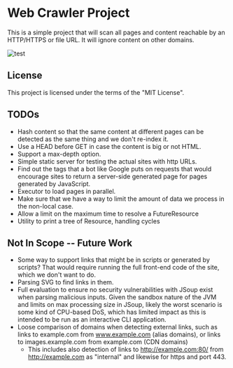 # Web Crawler Project

This is a simple project that will scan all pages and content reachable by an HTTP/HTTPS or file URL. It will ignore
content on other domains.

![test](https://github.com/gillius/webcrawler/workflows/test/badge.svg?branch=main)

## License

This project is licensed under the terms of the "MIT License".

## TODOs

* Hash content so that the same content at different pages can be detected as the same thing and we
  don't re-index it.
* Use a HEAD before GET in case the content is big or not HTML.
* Support a max-depth option.
* Simple static server for testing the actual sites with http URLs.
* Find out the tags that a bot like Google puts on requests that would encourage sites to return a
  server-side generated page for pages generated by JavaScript.
* Executor to load pages in parallel.
* Make sure that we have a way to limit the amount of data we process in the non-local case.
* Allow a limit on the maximum time to resolve a FutureResource
* Utility to print a tree of Resource, handling cycles
  
## Not In Scope -- Future Work
* Some way to support links that might be in scripts or generated by scripts? That would require running
  the full front-end code of the site, which we don't want to do.
* Parsing SVG to find links in them.
* Full evaluation to ensure no security vulnerabilities with JSoup exist when parsing malicious inputs. Given the
  sandbox nature of the JVM and limits on max processing size in JSoup, likely the worst scenario is some kind of
  CPU-based DoS, which has limited impact as this is intended to be run as an interactive CLI application.
* Loose comparison of domains when detecting external links, such as links to example.com from www.example.com
  (alias domains), or links to images.example.com from example.com (CDN domains)
  * This includes also detection of links to http://example.com:80/ from http://example.com as "internal" and likewise
    for https and port 443.